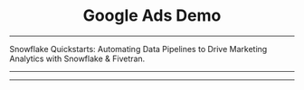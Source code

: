 # <center> Google Ads Demo </center>
---
Snowflake Quickstarts: Automating Data Pipelines to Drive Marketing Analytics with Snowflake & Fivetran.


---
---
